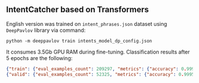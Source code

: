 ## IntentCatcher based on Transformers


English version was trained on `intent_phrases.json` dataset using `DeepPavlov` library via command:
```
python -m deeppavlov train intents_model_dp_config.json
```

It consumes 3.5Gb GPU RAM during fine-tuning. Classification results after 5 epochs are the following:
```json
{"train": {"eval_examples_count": 209297, "metrics": {"accuracy": 0.9997, "f1_weighted": 1.0, "f1_macro": 0.9999, "roc_auc": 1.0}, "time_spent": "0:03:46"}}
{"valid": {"eval_examples_count": 52325, "metrics": {"accuracy": 0.9995, "f1_weighted": 0.9999, "f1_macro": 0.9999, "roc_auc": 1.0}, "time_spent": "0:00:57"}}
```
